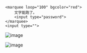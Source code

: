     <marquee loop="100" bgcolor="red">
        文字能跑了。
        <input type="password">
    </marquee>
    <input type="">

![image](https://github.com/user-attachments/assets/e5ef225f-dbda-4566-be7f-0047c71fde74)

![image](https://github.com/user-attachments/assets/e3c963e3-66a2-48e5-bbb0-b8a1f49f9329)

